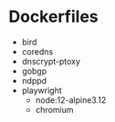 # Dockerfiles

- bird
- coredns
- dnscrypt-ptoxy
- gobgp
- ndppd
- playwright
  - node:12-alpine3.12
  - chromium
